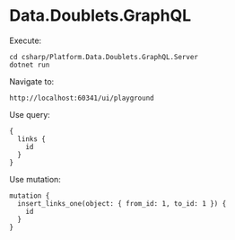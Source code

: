 # Data.Doublets.GraphQL

Execute:
```
cd csharp/Platform.Data.Doublets.GraphQL.Server
dotnet run
```

Navigate to:
```
http://localhost:60341/ui/playground
```

Use query:
```gql
{
  links {
    id
  }
}
```

Use mutation:
```gql
mutation {
  insert_links_one(object: { from_id: 1, to_id: 1 }) {
    id
  }
}
```
